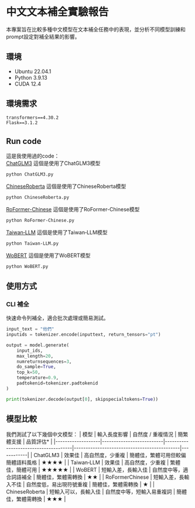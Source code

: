 # 中文文本補全實驗報告

本專案旨在比較多種中文模型在文本補全任務中的表現，並分析不同模型訓練和prompt設定對補全結果的影響。

## 環境
- Ubuntu 22.04.1
- Python 3.9.13
- CUDA 12.4

## 環境需求
```txt
transformers==4.30.2
Flask==3.1.2
```

## Run code
這是我使用過的code：<br>
[ChatGLM3](https://github.com/marcoleung052/113.3_holiday/blob/6c24be4ab5bb1daf136aa98c94cebcb1f6301cd5/ChatGLM3.py "游標顯示") 這個是使用了ChatGLM3模型<br>
```txt
python ChatGLM3.py
```
[ChineseRoberta](https://github.com/marcoleung052/113.3_holiday/blob/6c24be4ab5bb1daf136aa98c94cebcb1f6301cd5/ChineseRoberta.py "游標顯示") 這個是使用了ChineseRoberta模型<br>
```txt
python ChineseRoberta.py
```

[RoFormer-Chinese](https://github.com/marcoleung052/113.3_holiday/blob/6c24be4ab5bb1daf136aa98c94cebcb1f6301cd5/RoFormer-Chinese.py "游標顯示") 這個是使用了RoFormer-Chinese模型<br>
```txt
python RoFormer-Chinese.py
```

[Taiwan‑LLM](https://github.com/marcoleung052/113.3_holiday/blob/6c24be4ab5bb1daf136aa98c94cebcb1f6301cd5/Taiwan%E2%80%91LLM.py "游標顯示") 這個是使用了Taiwan‑LLM模型<br>
```txt
python Taiwan‑LLM.py
```

[WoBERT](https://github.com/marcoleung052/113.3_holiday/blob/6c24be4ab5bb1daf136aa98c94cebcb1f6301cd5/WoBERT.py "游標顯示") 這個是使用了WoBERT模型<br>
```txt
python WoBERT.py
```

## 使用方式
### CLI 補全
快速命令列補全，適合批次處理或簡易測試。
```python
input_text = "他們"
inputids = tokenizer.encode(inputtext, return_tensors="pt")

output = model.generate(
    input_ids,
    max_length=20,
    numreturnsequences=3,
    do_sample=True,
    top_k=50,
    temperature=0.9,
    padtokenid=tokenizer.padtokenid
)

print(tokenizer.decode(output[0], skipspecialtokens=True))
```

## 模型比較
我們測試了以下幾個中文模型：
| 模型              | 輸入長度影響             | 自然度 / 重複情況                   | 簡繁體支援                                  | 品質評估* |
|-------------------|--------------------------|--------------------------------------|---------------------------------------------|------------|
| ChatGLM3          | 效果佳                   | 高自然度，少重複                    | 簡體佳，繁體可用但較偏簡體語料風格         | ★★★★       |
| Taiwan‑LLM        | 效果佳                   | 高自然度，少重複                    | 繁體佳，簡體可用                            | ★★★★★      |
| WoBERT            | 短輸入差，長輸入佳       | 自然度中等，適合詞語補全            | 簡體佳，繁體需轉換                          | ★★         |
| RoFormerChinese   | 短輸入差，長輸入不佳     | 自然度低，易出現符號重複            | 簡體佳，繁體需轉換                          | ★          |
| ChineseRoberta    | 短輸入可以，長輸入佳     | 自然度中等，短輸入易重複詞          | 簡體佳，繁體需轉換                          | ★★★        |
